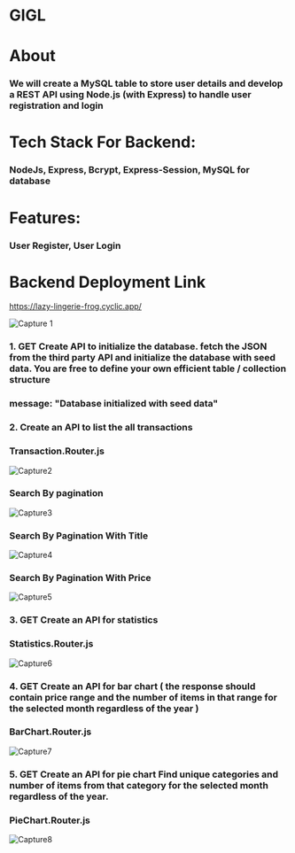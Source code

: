 <h1>GIGL</h1>

<h1>About</h1>

<h3> We will create a MySQL table to store user details and develop a REST API using Node.js (with Express) to handle user registration and login</h3>

<h1>Tech Stack For Backend:</h1> <h3>NodeJs, Express, Bcrypt, Express-Session, MySQL for database </h3>

<h1>Features:</h1> <h3>User Register, User Login</h3>

<h1>Backend Deployment Link </h1>

https://lazy-lingerie-frog.cyclic.app/


![Capture 1](https://github.com/charchit07/roxiler-system/assets/110049484/f12ac199-bf39-4b06-b0a0-94e842893fc4)


 <h3>1. GET Create API to initialize the database. fetch the JSON from the third party API and
initialize the database with seed data. You are free to define your own efficient table /
collection structure </h3>

<h3> message: "Database initialized with seed data" </h3>



<h3>2. Create an API to list the all transactions </h3>
<h3> Transaction.Router.js</h3>

![Capture2](https://github.com/charchit07/roxiler-system/assets/110049484/eea87848-61b6-44ec-91b9-e85d208565a0)



<h3>Search By pagination </h3>

![Capture3](https://github.com/charchit07/roxiler-system/assets/110049484/01505911-8b5b-4598-8a39-0036181377b4)




<h3>Search By Pagination With Title  </h3>

![Capture4](https://github.com/charchit07/roxiler-system/assets/110049484/7df9a75b-959f-45ca-a5ff-1197b8fb4a1c)





<h3>Search By Pagination With Price  </h3>

![Capture5](https://github.com/charchit07/roxiler-system/assets/110049484/242f0603-0b0e-479e-8719-9c442043d576)






<h3>3. GET Create an API for statistics</h3>
<h3> Statistics.Router.js</h3>

![Capture6](https://github.com/charchit07/roxiler-system/assets/110049484/df75e287-a8cb-4593-8a7b-99965bca2f49)







<h3>4. GET Create an API for bar chart ( the response should contain price range and the number
of items in that range for the selected month regardless of the year )</h3>

<h3> BarChart.Router.js</h3>

![Capture7](https://github.com/charchit07/roxiler-system/assets/110049484/7ec5c601-efcf-413e-b8df-58fdc4453a92)






 <h3> 5. GET Create an API for pie chart Find unique categories and number of items from that
category for the selected month regardless of the year. </h3>

<h3> PieChart.Router.js</h3>

![Capture8](https://github.com/charchit07/roxiler-system/assets/110049484/b38e79e2-bd56-4d30-aa1b-7eb4c229fe05)






